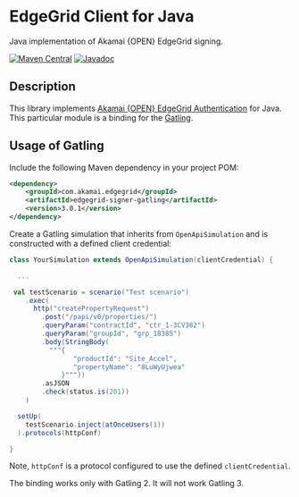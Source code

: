 # EdgeGrid Client for Java

Java implementation of Akamai {OPEN} EdgeGrid signing.

[![Maven Central](https://maven-badges.herokuapp.com/maven-central/com.akamai.edgegrid/edgegrid-signer-gatling/badge.svg)](https://maven-badges.herokuapp.com/maven-central/com.akamai.edgegrid/edgegrid-signer-gatling)
[![Javadoc](http://www.javadoc.io/badge/com.akamai.edgegrid/edgegrid-signer-gatling.svg)](http://www.javadoc.io/doc/com.akamai.edgegrid/edgegrid-signer-gatling)

## Description

This library implements [Akamai {OPEN} EdgeGrid Authentication][1] for Java.
This particular module is a binding for the [Gatling][2].

## Usage of Gatling

Include the following Maven dependency in your project POM:

```xml
<dependency>
    <groupId>com.akamai.edgegrid</groupId>
    <artifactId>edgegrid-signer-gatling</artifactId>
    <version>3.0.1</version>
</dependency>
```

Create a Gatling simulation that inherits from `OpenApiSimulation` and is constructed with a defined
client credential:

```scala
class YourSimulation extends OpenApiSimulation(clientCredential) {

  ...

 val testScenario = scenario("Test scenario")
    .exec(
      http("createPropertyRequest")
        .post("/papi/v0/properties/")
        .queryParam("contractId", "ctr_1-3CV382")
        .queryParam("groupId", "grp_18385")
        .body(StringBody(
          """{
                "productId": "Site_Accel",
                "propertyName": "8LuWyUjwea"
             }"""))
        .asJSON
        .check(status.is(201))
    )

  setUp(
    testScenario.inject(atOnceUsers(1))
  ).protocols(httpConf)

}
```

Note, `httpConf` is a protocol configured to use the defined `clientCredential`.

The binding works only with Gatling 2. It will not work Gatling 3.





[1]: https://developer.akamai.com/introduction/Client_Auth.html
[2]: https://gatling.io/

